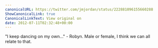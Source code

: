 ```yaml
---
canonicalURL: https://twitter.com/jmjordan/status/222881096155660288
ShowCanonicalLink: true
CanonicalLinkText: View original on
date: 2012-07-11T02:32:48+00:00
---
```

"I keep dancing on my own…" - Robyn. Male or female, I think we can all relate to that.